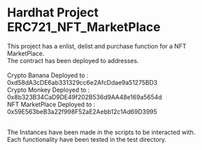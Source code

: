 # Hardhat Project ERC721_NFT_MarketPlace<br>
This project has a enlist, delist and purchase function for a NFT MarketPlace.<br>
The contract has been deployed to addresses.<br><br>
Crypto Banana Deployed to :  0xd58dA3cDE6ab331329cc6e2AfcDdae9a51275BD3<br>
Crypto Monkey Deployed to :  0x8b323B34CaD9DE49f202B536d9AA48e169a5654d<br>
NFT MarketPlace Deployed to :  0x59E563beB3a22f998F52aE2Aebb12c1Ad69D3995 <br><br>

The Instances have been made in the scripts to be interacted with.<br>
Each functionality have been tested in the test directory.<br>
